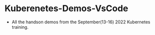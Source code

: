 # Kuberenetes-Demos-VsCode

- All the handson demos from the September(13-16) 2022 Kubernetes training.


